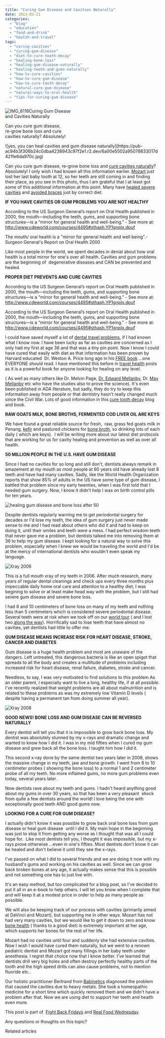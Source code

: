 ```yaml
---
title: "Curing Gum Disease and Cavities Naturally"
date: 2013-03-21
categories: 
  - "blog"
  - "education"
  - "food-and-drink"
  - "health-and-travel"
tags: 
  - "curing-cavities"
  - "curing-gum-disease"
  - "diet-to-cure-tooth-decay"
  - "healing-bone-loss"
  - "healing-gum-disease-naturally"
  - "healing-teeth-and-gums-naturally"
  - "how-to-cure-cavities"
  - "how-to-cure-gum-disease"
  - "how-to-cure-tooth-decay"
  - "natural-cure-gum-disease"
  - "natural-ways-to-oral-health"
  - "tips-for-curing-gum-disease"
---
```


![IMG_6116](https://pub-ac94b3f306b24c0dba4238943c97f2e1.r2.dev/6a00e5502a95078833017c37f0b241970b.jpg)Curing Gum Disease  
and Cavities Naturally  
  
Can you cure gum disease,  
re-grow bone loss and cure  
cavities naturally? Absolutely!

<!--more--> ![yes, you can heal cavities and gum disease naturally](https://pub-ac94b3f306b24c0dba4238943c97f2e1.r2.dev/6a00e5502a95078833017d421fe6da970c.jpg)  
  
Can you cure gum disease, re-grow bone loss and [cure cavities naturally](http://thedentalessentials.wordpress.com/ "cure cavities naturally")? Absolutely! I only wish I had known all this information earlier. [Mozart](https://pub-ac94b3f306b24c0dba4238943c97f2e1.r2.dev/2013/03/mandarin-ted-talk-american-kids-inspiring-chinese-speech-.html "Ted talk inspiring 12 year old") just lost her last baby tooth at 12, so her teeth are still coming in and finding their place, as you see in this photo, thus I am grateful that I at least got some of this additional information at this point. Many have [healed severe cavities](http://www.mommypotamus.com/can-a-weston-a-price-diet-reverse-tooth-decay/ "healing severe cavities") and [avoided braces](http://wellnessmama.com/1756/how-toreverse-tooth-decay-and-avoid-braces-by-changing-one-dietary-factor/ "avoid braces") just by correct diet.  
  
**IF YOU HAVE CAVITIES OR GUM PROBLEMS YOU ARE NOT HEALTHY**   
  

According to the US Surgeon General’s report on Oral Health published in 2000, the mouth—including the teeth, gums, and supporting bone structures—is a “mirror for general health and well-being.” - See more at: http://www.cdeworld.com/courses/4495#sthash.YP1gnpIx.dpuf

The mouth/ oral health is a "mirror for general health and well being".- Surgeon General's Report on Oral Health 2000  
  
Like most people in the world, we spent decades in denial about how oral health is a total mirror for one's over all health. Cavities and gum problems are the beginning of  degenerative diseases and CAN be prevented and healed.  
  
**PROPER DIET PREVENTS AND CURE CAVITIES**  

According to the US Surgeon General’s report on Oral Health published in 2000, the mouth—including the teeth, gums, and supporting bone structures—is a “mirror for general health and well-being.” - See more at: http://www.cdeworld.com/courses/4495#sthash.YP1gnpIx.dpuf

According to the US Surgeon General’s report on Oral Health published in 2000, the mouth—including the teeth, gums, and supporting bone structures—is a “mirror for general health and well-being.” - See more at: http://www.cdeworld.com/courses/4495#sthash.YP1gnpIx.dpuf

  
I could have saved myself a lot of [dental travel problems](https://pub-ac94b3f306b24c0dba4238943c97f2e1.r2.dev/2008/05/dentists-travel.html "dental travel problems"), if I had known what I know now. I have been lucky as far as cavities are concerned as I only had my first at age 36 and that was a tiny pin point. Now I know I could have cured that easily with diet as that information has been proven by Harvard educated  Dr. Weston A. Price long ago in his [FREE book](http://journeytoforever.org/farm_library/price/pricetoc.html "weston price free book - Nutrition and physical degeneration") ...one EVERYONE should read. I have mentioned this before in [travel health](https://pub-ac94b3f306b24c0dba4238943c97f2e1.r2.dev/health-and-travel/page/2/ "travel health information") posts as it is a powerful book for anyone looking for healing on any level.  
  
( As well as many others like Dr. Melvin Page, [Dr. Edward Mellanby](http://wellnessmama.com/1756/how-toreverse-tooth-decay-and-avoid-braces-by-changing-one-dietary-factor/ "Drs Mellanby curing cavities"), Dr. [May Mellanby](http://www.thedentalessentials.com/Dr_Mellanby_s_trials_s/38.htm "Drs mellanby") etc who have the studies also to prove the science). It's even been published in ADA literature, but sadly, they do try to keep this information away from people or that dentistry hasn't really changed much since the Civil War. Lots of good information in this [cure tooth decay](http://www.curetoothdecay.com/Tooth_Decay/tooth_decay_overview.htm "cure tooth decay") blog and book.  
  
**RAW GOATS MILK, BONE BROTHS, FERMENTED COD LIVER OIL ARE KEYS**  
  
We have found a great reliable source for fresh,  raw, grass fed goats milk in Penang, [kefir](https://pub-ac94b3f306b24c0dba4238943c97f2e1.r2.dev/2012/07/-how-to-make-kefir-easy-goats-milk-or-coconut-milk.html "how to make kefir from goats milk") and pastured chickens for [bone broth](https://pub-ac94b3f306b24c0dba4238943c97f2e1.r2.dev/2012/10/how-to-make-nourishing-bone-broth-recipes-to-heal.html "bone broth"), so drinking lots of each daily ( which are keys).  I will be writing more about our latest diet protocols that are working for us for cavity healing and prevention as well as over all health.  
  
**50 MILLION PEOPLE IN THE U.S. HAVE GUM DISEASE**  
  
Since I had no cavities for so long and still don't, dentists always remark in amazement at my mouth as most people at 60 years old have already lost 8 teeth and have had many cavities. Sadly, like the World Health Organization reports that show 85% of adults in the US have some type of gum disease, I battled that problem since my early twenties, when I was first told that I needed gum surgery. Now, I know it didn't help I was on birth control pills for ten years.  
  
  
![healing gum disease and bone loss after 50](https://pub-ac94b3f306b24c0dba4238943c97f2e1.r2.dev/6a00e5502a95078833017d421fe803970c.jpg)  
  
Despite dentists regularly warning me to get periodontal surgery for decades or I'd lose my teeth, the idea of gum surgery just never made sense to me and I had read about others who did it and had to keep on doing it, until their smiles and teeth were a mess. I had perfect wisdom teeth that never gave me a problem, but dentists talked me into removing them at 36 to help my gum disease. I kept looking for a natural way to solve this problem, especially when I knew we would be traveling the world and I'd be at the mercy of international dentists who wouldn't even speak my language.  
  
![Xray 2006](https://pub-ac94b3f306b24c0dba4238943c97f2e1.r2.dev/6a00e5502a95078833017ee99c2d61970d.png)  
  
This is a full mouth xray of my teeth in 2006. After much research, many years of regular dental cleanings and check ups every three months plus impeccable daily home oral care and attention to a healthy diet, I was begining to solve or at least make head way with the problem, but I still had severe gum disease and severe bone loss.  
  
I had 8 and 10 centimeters of bone loss on many of my teeth and nothing less than 5 centimeters which is considered severe periodontal disease. Several teeth were at risk when we took off on our [world tour](https://pub-ac94b3f306b24c0dba4238943c97f2e1.r2.dev/2012/12/around-the-world-family-travel.html "family world tour") ( and I lost two [along the way](https://pub-ac94b3f306b24c0dba4238943c97f2e1.r2.dev/2007/03/doctors-and-den.html "dentistal work while traveling in Europe")). Horrifically sad to lose teeth that have almost no cavities, yet dentists had little to offer me.  
  
**GUM DISEASE MEANS INCREASE RISK FOR HEART DISEASE, STROKE, CANCER AND DIABETES**  
  
Gum disease is a huge health problem and most are unaware of the dangers. Left untreated, this dangerous bacteria is like an open spigot that spreads to all the body and creates a multitude of problems including increased risk for heart disease, renal failure, diabetes, stroke and cancer.  
  
Needless, to say, I was very motivated to find solutions to this problem.As an older parent, I especially want to live a long, healthy life, if at all possible. I've recently realized that weight problems are all about malnutrition and is related to these problems as was my extremely low Vitamin D levels ( despite having a permanent tan from doing summer all year).  
  
![Xray 2008](https://pub-ac94b3f306b24c0dba4238943c97f2e1.r2.dev/6a00e5502a95078833017d422864be970c.png)  
  
**GOOD NEWS! BONE LOSS AND GUM DISEASE CAN BE REVERSED NATURALLY**  
  
Every dentist will tell you that it is impossible to grow back bone loss. My dentist was absolutely stunned by my x-rays and dramatic change and wanted to know how I did it. I was in my mid fifties when I cured my gum disease and grew back all the bone loss. I taught him how I did it.  
  
This second x-ray done by the same dentist two years later in 2008, shows the massive change in my teeth, jaw and bone growth. I went from 8 to 10 centimeter probes ( showing the bone loss) to a normal 1 and 2 centimeter probe of all my teeth. No more inflamed gums, no more gum problems even today, several years later.  
  
Now dentists rave about my teeth and gums. I hadn't heard anything good about my gums in over 30 years, so that has been a very pleasant  shock from quite a few dentists around the world! I love being the one with exceptionally good teeth AND good gums now.  
  
**LOOKING FOR A CURE FOR GUM DISEASE?**  
  
I actually didn't know it was possible to grow back oral bone loss from gum disease or heal gum disease  until I did it. My main hope in the beginning was just to stop it from getting any worse as I thought that was all I could hope for.  Like most dentists tell you, I thought it was impossible, but my x-rays prove otherwise ...even in one's fifties. Most dentists don't know it can be healed and don't believe it until they see the x-rays.  
  
I've passed on what I did to several friends and we are doing it now with my husband's gums and working on his cavities as well. Since we can grow back broken bones at any age, it actually makes sense that this is possible and not something one has to just live with.  
  
It's an easy method, but too complicated for a blog post, so I've decided to put it all in an e-book to help others. I will let you know when I complete that and will keep it at a modest price in order to help as many people as possible.  
  
We will also be keeping track of our process with cavities (primarily aimed at DaVinci and Mozart), but supporting me in other ways. Mozart has not had very many cavities, but we would like to get it down to zero and know [bone health](http://articles.mercola.com/sites/articles/archive/2010/12/21/osteoporosis-prevention-and-treatments-exposed.aspx "bone health") ( thanks to a good diet) is extremely important at her age, which supports her bones for the rest of her life.  
  
Mozart had no cavities until four and suddenly she had extensive cavities. Now I wish I would have cured them naturally, but we went to a renown pediatric dentist and Mozart got many fillings in her baby teeth under anesthesia. I regret that choice now that I know better. I've learned that dentists drill very big holes and often destroy perfectly healthy parts of the tooth and the high speed drills can also cause problems, not to mention fluoride etc..  
  
Our holistic practitioner Bertrand from [Babinetics](http://www.babinetics.com/ "babinetics") diagnosed the problem that caused the cavities due to heavy metals. She took a homeopathic medicine for a short time which quickly removed them and we didn't have a problem after that. Now we are using diet to support her teeth and health even more.  
  
This post is part of  [Fight Back Fridays](http://www.foodrenegade.com/fight-back-friday-march-22nd/ "fight back fridays") and [Real Food Wednesday](http://kellythekitchenkop.com/2013/03/real-food-wednesday-3202013.html "real food wednesday").  
  
Any questions or thoughts on this topic?  
  
  
  
  

Related articles

